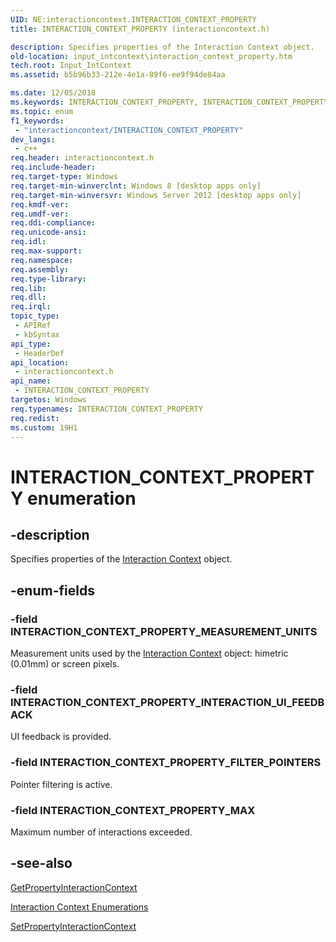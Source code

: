 ```yaml
---
UID: NE:interactioncontext.INTERACTION_CONTEXT_PROPERTY
title: INTERACTION_CONTEXT_PROPERTY (interactioncontext.h)

description: Specifies properties of the Interaction Context object.
old-location: input_intcontext\interaction_context_property.htm
tech.root: Input_IntContext
ms.assetid: b5b96b33-212e-4e1a-89f6-ee9f94de84aa

ms.date: 12/05/2018
ms.keywords: INTERACTION_CONTEXT_PROPERTY, INTERACTION_CONTEXT_PROPERTY enumeration, INTERACTION_CONTEXT_PROPERTY_FILTER_POINTERS, INTERACTION_CONTEXT_PROPERTY_INTERACTION_UI_FEEDBACK, INTERACTION_CONTEXT_PROPERTY_MAX, INTERACTION_CONTEXT_PROPERTY_MEASUREMENT_UNITS, input_intcontext.interaction_context_property, interactioncontext.interaction_context_property, interactioncontext/INTERACTION_CONTEXT_PROPERTY, interactioncontext/INTERACTION_CONTEXT_PROPERTY_FILTER_POINTERS, interactioncontext/INTERACTION_CONTEXT_PROPERTY_INTERACTION_UI_FEEDBACK, interactioncontext/INTERACTION_CONTEXT_PROPERTY_MAX, interactioncontext/INTERACTION_CONTEXT_PROPERTY_MEASUREMENT_UNITS
ms.topic: enum
f1_keywords: 
 - "interactioncontext/INTERACTION_CONTEXT_PROPERTY"
dev_langs:
 - c++
req.header: interactioncontext.h
req.include-header: 
req.target-type: Windows
req.target-min-winverclnt: Windows 8 [desktop apps only]
req.target-min-winversvr: Windows Server 2012 [desktop apps only]
req.kmdf-ver: 
req.umdf-ver: 
req.ddi-compliance: 
req.unicode-ansi: 
req.idl: 
req.max-support: 
req.namespace: 
req.assembly: 
req.type-library: 
req.lib: 
req.dll: 
req.irql: 
topic_type:
 - APIRef
 - kbSyntax
api_type:
 - HeaderDef
api_location:
 - interactioncontext.h
api_name:
 - INTERACTION_CONTEXT_PROPERTY
targetos: Windows
req.typenames: INTERACTION_CONTEXT_PROPERTY
req.redist: 
ms.custom: 19H1
---
```


# INTERACTION_CONTEXT_PROPERTY enumeration


## -description


Specifies properties of the  <a href="https://docs.microsoft.com/previous-versions/windows/desktop/input_intcontext/interaction-context-portal">Interaction Context</a> object. 


## -enum-fields




### -field INTERACTION_CONTEXT_PROPERTY_MEASUREMENT_UNITS

Measurement units used by the <a href="https://docs.microsoft.com/previous-versions/windows/desktop/input_intcontext/interaction-context-portal">Interaction Context</a> object: himetric (0.01mm) or screen pixels.


### -field INTERACTION_CONTEXT_PROPERTY_INTERACTION_UI_FEEDBACK

UI feedback is provided.


### -field INTERACTION_CONTEXT_PROPERTY_FILTER_POINTERS

Pointer filtering is active.


### -field INTERACTION_CONTEXT_PROPERTY_MAX

Maximum number of interactions exceeded.


## -see-also




<a href="https://docs.microsoft.com/previous-versions/windows/desktop/api/interactioncontext/nf-interactioncontext-getpropertyinteractioncontext">GetPropertyInteractionContext</a>



<a href="https://docs.microsoft.com/previous-versions/windows/desktop/input_intcontext/enumerations">Interaction Context Enumerations</a>



<a href="https://docs.microsoft.com/previous-versions/windows/desktop/api/interactioncontext/nf-interactioncontext-setpropertyinteractioncontext">SetPropertyInteractionContext</a>
 

 

